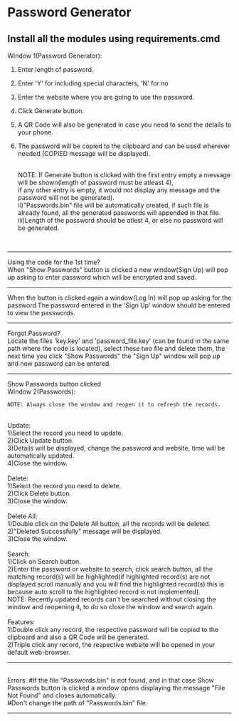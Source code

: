 # Password Generator

Install all the modules using requirements.cmd
--------------------------------------------------------------------------------------------------------------------------------------------

Window 1(Password Generator):

1. Enter length of password.<br>
2. Enter 'Y' for including special characters, 'N' for no<br>
3. Enter the website where you are going to use the password.<br>
4. Click Generate button.<br>
5. A QR Code will also be generated in case you need to send the details to your phone.<br>
6. The password will be copied to the clipboard and can be used wherever needed.(COPIED message will be displayed).<br><br>

	NOTE: If Generate button is clicked with the first entry empty a message will be shown(length of password must be atleast 4),<br>
	      if any other entry is empty, it would not display any message and the password will not be generated).<br>
	      ii)"Passwords.bin" file will be automatically created, if such file is already found, all the generated passwords will
		  appended in that file.<br>
	      iii)Length of the password should be atlest 4, or else no password will be generated.
<br>

--------------------------------------------------------------------------------------------------------------------------------------------

Using the code for the 1st time?<br>
    When "Show Passwords" button is clicked a new window(Sign Up) will pop up asking to enter password which will be encrypted and saved.<br>

-------------------------------------------------------------------------------------------------------------------------------------------

When the button is clicked again a window(Log In) will pop up asking for the password.The password entered in the 'Sign Up' window should
be entered to view the passwords.

-------------------------------------------------------------------------------------------------------------------------------------------

Forgot Password?<br>
Locate the files 'key.key' and 'password_file.key' (can be found in the same path where the code is located), select these two file and 
delete them, the next time you click "Show Passwords" the "Sign Up" window will pop up and new password can be entered.<br>

-------------------------------------------------------------------------------------------------------------------------------------------
Show Passwords button clicked<br>
Window 2(Passwords):<br>

	NOTE: Always close the window and reopen it to refresh the records.
<br>
Update:<br>
	1)Select the record you need to update.<br>
	2)Click Update button.<br>
	3)Details will be displayed, change the password and website, time will be automatically updated.<br>
	4)Close the window.<br>
<br>
Delete:<br>
	1)Select the record you need to delete.<br>
	2)Click Delete button.<br>
	3)Close the window.<br>
<br>
Delete All:<br>
	1)Double click on the Delete All button, all the records will be deleted.<br>
	2)"Deleted Successfully" message will be displayed.<br>
	3)Close the window.<br>
<br>
Search:<br>
	1)Click on Search button.<br>
	2)Enter the password or website to search, click search button, all the matching record(s) will be highlighted(if highlighted
	  record(s) are not displayed scroll manually and you will find the highlighted record(s) this is because auto scroll to the
	  highlighted record is not implemented).<br>
	NOTE: Recently updated records can't be searched without closing the window and reopening it, to do so close the window and 
	      search again.<br>
<br>
Features:<br>
	1)Double click any record, the respective password will be copied to the clipboard and also a QR Code will be generated.<br>
	2)Triple click any record, the respective website will be opened in your default web-browser.<br>

--------------------------------------------------------------------------------------------------------------------------------------------
<br>
Errors:
	#If the file "Passwords.bin" is not found, and in that case Show Passwords button is clicked a window opens displaying the 
	 message "File Not Found" and closes automatically.<br>
	#Don't change the path of "Passwords.bin" file.<br>

-------------------------------------------------------------------------------------------------------------------------------------------
